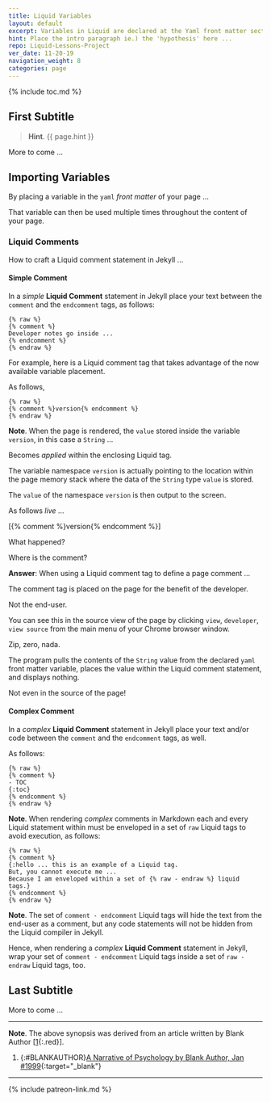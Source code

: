 ```yaml
---
title: Liquid Variables
layout: default
excerpt: Variables in Liquid are declared at the Yaml front matter section of the page ...
hint: Place the intro paragraph ie.) the 'hypothesis' here ...
repo: Liquid-Lessons-Project
ver_date: 11-20-19
navigation_weight: 8
categories: page
---
```

{% include toc.md %}

## First Subtitle

> **Hint**. {{ page.hint }}

More to come ...

## Importing Variables

By placing a variable in the `yaml` *front matter* of your page ...

That variable can then be used multiple times throughout the content of your page.

### Liquid Comments

How to craft a Liquid comment statement in Jekyll ...

#### Simple Comment

In a *simple* **Liquid Comment** statement in Jekyll place your text between the `comment` and the `endcomment` tags, as follows:

```liquid
{% raw %}
{% comment %}
Developer notes go inside ...
{% endcomment %}
{% endraw %}
```

For example, here is a Liquid comment tag that takes advantage of the now available variable placement.

As follows,

```liquid
{% raw %}
{% comment %}version{% endcomment %}
{% endraw %}
```

**Note**. When the page is rendered, the `value` stored inside the variable `version`, in this case a `String` ...

Becomes *applied* within the enclosing Liquid tag.

The variable namespace `version` is actually pointing to the location within the page memory stack where the data of the `String` type `value` is stored.

The `value` of the namespace `version` is then output to the screen.

As follows *live* ...

[{% comment %}version{% endcomment %}]

What happened?

Where is the comment?

**Answer**: When using a Liquid comment tag to define a page comment ...

The comment tag is placed on the page for the benefit of the developer.

Not the end-user.

You can see this in the source view of the page by clicking `view`, `developer`, `view source` from the main menu of your Chrome browser window.

Zip, zero, nada.

The program pulls the contents of the `String` value from the declared `yaml` front matter variable, places the value within the Liquid comment statement, and displays nothing.

Not even in the source of the page!

#### Complex Comment

In a *complex* **Liquid Comment** statement in Jekyll place your text and/or code between the `comment` and the `endcomment` tags, as well.

As follows:

```liquid
{% raw %}
{% comment %}
- TOC
{:toc}
{% endcomment %}
{% endraw %}
```

**Note**. When rendering *complex* comments in Markdown each and every Liquid statement within must be enveloped in a set of `raw` Liquid tags to avoid execution, as follows:

```liquid
{% raw %}
{% comment %}
{:hello ... this is an example of a Liquid tag.
But, you cannot execute me ...
Because I am enveloped within a set of {% raw - endraw %} liquid tags.}
{% endcomment %}
{% endraw %}
```

**Note**. The set of `comment - endcomment` Liquid tags will hide the text from the end-user as a comment, but any code statements will not be hidden from the Liquid compiler in Jekyll.

Hence, when rendering a *complex* **Liquid Comment** statement in Jekyll, wrap your set of `comment - endcomment` Liquid tags inside a set of `raw - endraw` Liquid tags, too.

## Last Subtitle

More to come ...

***

**Note**. The above synopsis was derived from an article written by Blank Author [[1](#BLANKAUTHOR){:.red}].

1. {:#BLANKAUTHOR}[A Narrative of Psychology by Blank Author, Jan #1999](http://cowles.yale.edu/sites/default/files/files/pub/d20/d2069.pdf){:target="_blank"}

***

{% include patreon-link.md %}
